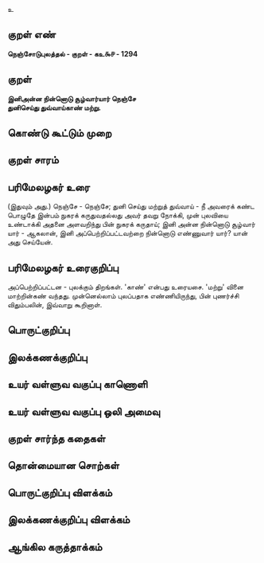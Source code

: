 உ

## குறள் எண் 

**நெஞ்சோடுபுலத்தல் - குறள் - கஉ௯௪ - 1294**

## குறள் 

**இனிஅன்ன நின்னொடு சூழ்வார்யார் நெஞ்சே  
துனிசெய்து துவ்வாய்காண் மற்று.**

## கொண்டு கூட்டும் முறை


## குறள் சாரம் 


## பரிமேலழகர் உரை

(இதுவும் அது.) நெஞ்சே - நெஞ்சே; துனி செய்து மற்றுத் துவ்வாய் - நீ அவரைக் கண்ட பொழுதே இன்பம் நுகரக் கருதுவதல்லது அவர் தவறு நோக்கி, முன் புலவியை உண்டாக்கி அதனை அளவறிந்து பின் நுகரக் கருதாய்; இனி அன்ன நின்னொடு சூழ்வார் யார் - ஆகலான், இனி அப்பெற்றிப்பட்டவற்றை நின்னொடு எண்ணுவார் யார்? யான் அது செய்யேன். 

## பரிமேலழகர் உரைகுறிப்பு   

அப்பெற்றிப்பட்டன - புலக்கும் திறங்கள். 'காண்' என்பது உரையசை. 'மற்று' வினை மாற்றின்கண் வந்தது. முன்னெல்லாம் புலப்பதாக எண்ணியிருந்து, பின் புணர்ச்சி விதும்பலின், இவ்வாறு கூறினாள்.

## பொருட்குறிப்பு 


## இலக்கணக்குறிப்பு  


## உயர் வள்ளுவ வகுப்பு காணொளி


## உயர் வள்ளுவ வகுப்பு ஒலி அமைவு 

 
## குறள் சார்ந்த கதைகள் 


## தொன்மையான சொற்கள்


## பொருட்குறிப்பு விளக்கம்


## இலக்கணக்குறிப்பு விளக்கம்


## ஆங்கில கருத்தாக்கம் 


